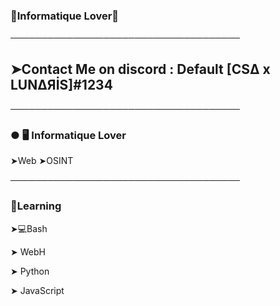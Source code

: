 ### 🌴Informatique Lover🌴

─────────────────────────────────────

## ➤Contact Me on discord : Default [CSΔ x LUNΔЯİS]#1234

─────────────────────────────────────

### ● 🖥️ Informatique Lover

 ➤Web
 ➤OSINT

─────────────────────────────────────

### 🧠Learning
 
 ➤💻Bash
 
 ➤ WebH
 
 ➤ Python
 
 ➤ JavaScript
 

